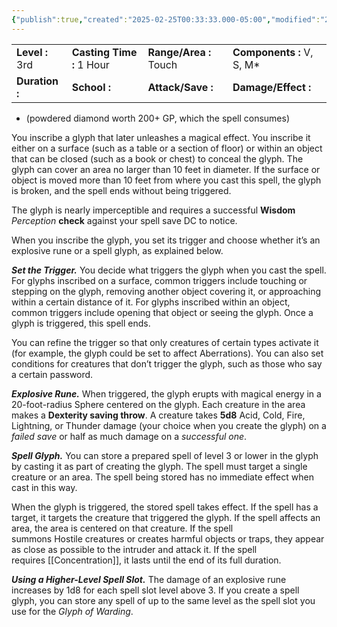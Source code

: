 ```yaml
---
{"publish":true,"created":"2025-02-25T00:33:33.000-05:00","modified":"2025-02-25T00:33:33.791-05:00","cssclasses":""}
---
```



|                 |                           |                        |                           |
| :-------------- | :------------------------ | :--------------------- | :------------------------ |
| **Level :** 3rd | **Casting Time :** 1 Hour | **Range/Area :** Touch | **Components :** V, S, M* |
| **Duration :**  | **School :**              | **Attack/Save :**      | **Damage/Effect :**       |


* (powdered diamond worth 200+ GP, which the spell consumes)

You inscribe a glyph that later unleashes a magical effect. You inscribe it either on a surface (such as a table or a section of floor) or within an object that can be closed (such as a book or chest) to conceal the glyph. The glyph can cover an area no larger than 10 feet in diameter. If the surface or object is moved more than 10 feet from where you cast this spell, the glyph is broken, and the spell ends without being triggered.

The glyph is nearly imperceptible and requires a successful **Wisdom** *Perception*
**check** against your spell save DC to notice.

When you inscribe the glyph, you set its trigger and choose whether it’s an explosive rune or a spell glyph, as explained below.

**_Set the Trigger._** You decide what triggers the glyph when you cast the spell. For glyphs inscribed on a surface, common triggers include touching or stepping on the glyph, removing another object covering it, or approaching within a certain distance of it. For glyphs inscribed within an object, common triggers include opening that object or seeing the glyph. Once a glyph is triggered, this spell ends.

You can refine the trigger so that only creatures of certain types activate it (for example, the glyph could be set to affect Aberrations). You can also set conditions for creatures that don’t trigger the glyph, such as those who say a certain password.

**_Explosive Rune._** When triggered, the glyph erupts with magical energy in a 20-foot-radius Sphere centered on the glyph. Each creature in the area makes a **Dexterity saving throw**. A creature takes **5d8** Acid, Cold, Fire, Lightning, or Thunder damage (your choice when you create the glyph) on a *failed save* or half as much damage on a *successful one*.

**_Spell Glyph._** You can store a prepared spell of level 3 or lower in the glyph by casting it as part of creating the glyph. The spell must target a single creature or an area. The spell being stored has no immediate effect when cast in this way.

When the glyph is triggered, the stored spell takes effect. If the spell has a target, it targets the creature that triggered the glyph. If the spell affects an area, the area is centered on that creature. If the spell summons Hostile creatures or creates harmful objects or traps, they appear as close as possible to the intruder and attack it. If the spell requires [[Concentration]], it lasts until the end of its full duration.

**_Using a Higher-Level Spell Slot._** The damage of an explosive rune increases by 1d8 for each spell slot level above 3. If you create a spell glyph, you can store any spell of up to the same level as the spell slot you use for the _Glyph of Warding_.